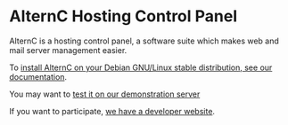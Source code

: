 
AlternC Hosting Control Panel
=============================

AlternC is a hosting control panel, a software suite which makes web and mail server management easier.

To [install AlternC on your Debian GNU/Linux stable distribution, see our documentation](install).

You may want to [test it on our demonstration server](http://demo.alternc.org/)

If you want to participate, [we have a developer website](http://alternc.org).

